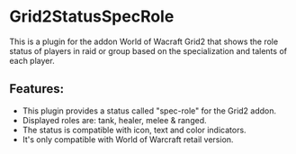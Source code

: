 # Grid2StatusSpecRole

This is a plugin for the addon World of Wacraft Grid2 that shows the role status of players in raid or group based on the specialization and talents of each player.
 
## Features:  

- This plugin provides a status called "spec-role" for  the Grid2 addon.
- Displayed roles are: tank, healer, melee & ranged.
- The status is compatible with icon, text and color indicators.
- It's only compatible with World of Warcraft retail version.

